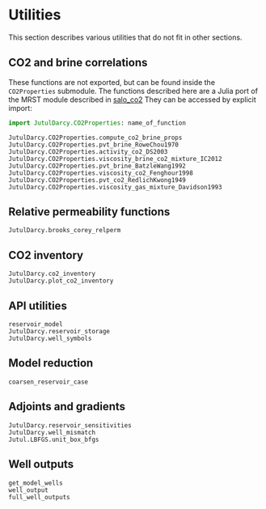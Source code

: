 # Utilities

This section describes various utilities that do not fit in other sections.

## CO2 and brine correlations

These functions are not exported, but can be found inside the `CO2Properties` submodule. The functions described here are a Julia port of the MRST module described in [salo_co2](@cite) They can be accessed by explicit import:

```julia
import JutulDarcy.CO2Properties: name_of_function
```

```@docs
JutulDarcy.CO2Properties.compute_co2_brine_props
JutulDarcy.CO2Properties.pvt_brine_RoweChou1970
JutulDarcy.CO2Properties.activity_co2_DS2003
JutulDarcy.CO2Properties.viscosity_brine_co2_mixture_IC2012
JutulDarcy.CO2Properties.pvt_brine_BatzleWang1992
JutulDarcy.CO2Properties.viscosity_co2_Fenghour1998
JutulDarcy.CO2Properties.pvt_co2_RedlichKwong1949
JutulDarcy.CO2Properties.viscosity_gas_mixture_Davidson1993
```

## Relative permeability functions

```@docs
JutulDarcy.brooks_corey_relperm
```

## CO2 inventory

```@docs
JutulDarcy.co2_inventory
JutulDarcy.plot_co2_inventory
```

## API utilities

```@docs
reservoir_model
JutulDarcy.reservoir_storage
JutulDarcy.well_symbols
```

## Model reduction

```@docs
coarsen_reservoir_case
```

## Adjoints and gradients

```@docs
JutulDarcy.reservoir_sensitivities
JutulDarcy.well_mismatch
Jutul.LBFGS.unit_box_bfgs
```

## Well outputs

```@docs
get_model_wells
well_output
full_well_outputs
```
